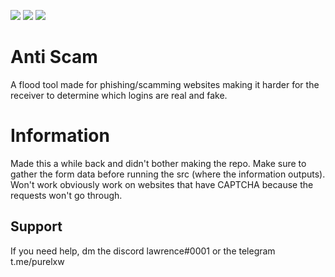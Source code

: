 ![](https://img.shields.io/github/watchers/purelxw/anti-scam?style=social) ![](https://img.shields.io/github/stars/purelxw/anti-scam?style=social) ![](https://img.shields.io/github/forks/purelxw/anti-scam?style=social)

# Anti Scam
A flood tool made for phishing/scamming websites making it harder for the receiver to determine which logins are real and fake.

# Information
Made this a while back and didn't bother making the repo. Make sure to gather the form data before running the src (where the information outputs). Won't work obviously work on websites that have CAPTCHA because the requests won't go through.

## Support
If you need help, dm the discord lawrence#0001 or the telegram t.me/purelxw
